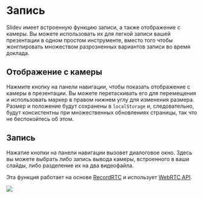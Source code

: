 # Запись

Slidev имеет встроенную функцию записи, а также отображение с камеры. Вы можете использовать их для легкой записи вашей презентации в одном простом инструменте, вместо того чтобы жонглировать множеством разрозненных вариантов записи во время доклада.

## Отображение с камеры

Нажмите кнопку <carbon-user-avatar class="inline-icon-btn"/> на панели навигации, чтобы показать отображение с камеры в презентации. Вы можете перетаскивать его для перемещения и использовать маркер в правом нижнем углу для изменения размера. Размер и положение будут сохранены в `localStorage` и, следовательно, будут консистентны при множественных обновлениях страницы, так что не беспокойтесь об этом.

<TheTweet id="1395006771027120133" />

## Запись

Нажатие кнопки <carbon-video class="inline-icon-btn"/> на панели навигации вызовет диалоговое окно. Здесь вы можете выбрать либо запись вывода камеры, встроенного в ваши слайды, либо разделение их на два видеофайла.

Эта функция работает на основе [RecordRTC](https://github.com/muaz-khan/RecordRTC) и использует [WebRTC API](https://webrtc.org/).

![](/screenshots/recording.png)
